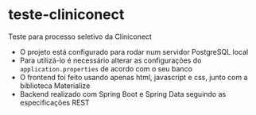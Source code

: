 # teste-cliniconect
Teste para processo seletivo da Cliniconect

  - O projeto está configurado para rodar num servidor PostgreSQL local
  - Para utilizá-lo é necessário alterar as configurações do `application.properties` de acordo com o seu banco
  - O frontend foi feito usando apenas html, javascript e css, junto com a biblioteca Materialize
  - Backend realizado com Spring Boot e Spring Data seguindo as especificações REST

